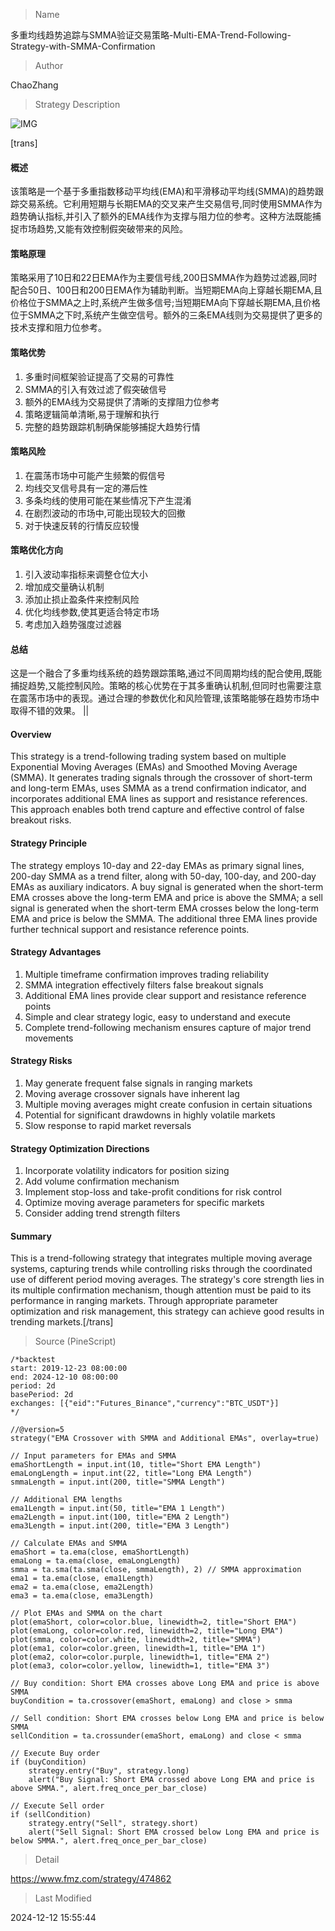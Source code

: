 
> Name

多重均线趋势追踪与SMMA验证交易策略-Multi-EMA-Trend-Following-Strategy-with-SMMA-Confirmation

> Author

ChaoZhang

> Strategy Description

![IMG](https://www.fmz.com/upload/asset/d317ab50ac623abd94.png)

[trans]
#### 概述
该策略是一个基于多重指数移动平均线(EMA)和平滑移动平均线(SMMA)的趋势跟踪交易系统。它利用短期与长期EMA的交叉来产生交易信号,同时使用SMMA作为趋势确认指标,并引入了额外的EMA线作为支撑与阻力位的参考。这种方法既能捕捉市场趋势,又能有效控制假突破带来的风险。

#### 策略原理
策略采用了10日和22日EMA作为主要信号线,200日SMMA作为趋势过滤器,同时配合50日、100日和200日EMA作为辅助判断。当短期EMA向上穿越长期EMA,且价格位于SMMA之上时,系统产生做多信号;当短期EMA向下穿越长期EMA,且价格位于SMMA之下时,系统产生做空信号。额外的三条EMA线则为交易提供了更多的技术支撑和阻力位参考。

#### 策略优势
1. 多重时间框架验证提高了交易的可靠性
2. SMMA的引入有效过滤了假突破信号
3. 额外的EMA线为交易提供了清晰的支撑阻力位参考
4. 策略逻辑简单清晰,易于理解和执行
5. 完整的趋势跟踪机制确保能够捕捉大趋势行情

#### 策略风险
1. 在震荡市场中可能产生频繁的假信号
2. 均线交叉信号具有一定的滞后性
3. 多条均线的使用可能在某些情况下产生混淆
4. 在剧烈波动的市场中,可能出现较大的回撤
5. 对于快速反转的行情反应较慢

#### 策略优化方向
1. 引入波动率指标来调整仓位大小
2. 增加成交量确认机制
3. 添加止损止盈条件来控制风险
4. 优化均线参数,使其更适合特定市场
5. 考虑加入趋势强度过滤器

#### 总结
这是一个融合了多重均线系统的趋势跟踪策略,通过不同周期均线的配合使用,既能捕捉趋势,又能控制风险。策略的核心优势在于其多重确认机制,但同时也需要注意在震荡市场中的表现。通过合理的参数优化和风险管理,该策略能够在趋势市场中取得不错的效果。 || 

#### Overview
This strategy is a trend-following trading system based on multiple Exponential Moving Averages (EMAs) and Smoothed Moving Average (SMMA). It generates trading signals through the crossover of short-term and long-term EMAs, uses SMMA as a trend confirmation indicator, and incorporates additional EMA lines as support and resistance references. This approach enables both trend capture and effective control of false breakout risks.

#### Strategy Principle
The strategy employs 10-day and 22-day EMAs as primary signal lines, 200-day SMMA as a trend filter, along with 50-day, 100-day, and 200-day EMAs as auxiliary indicators. A buy signal is generated when the short-term EMA crosses above the long-term EMA and price is above the SMMA; a sell signal is generated when the short-term EMA crosses below the long-term EMA and price is below the SMMA. The additional three EMA lines provide further technical support and resistance reference points.

#### Strategy Advantages
1. Multiple timeframe confirmation improves trading reliability
2. SMMA integration effectively filters false breakout signals
3. Additional EMA lines provide clear support and resistance reference points
4. Simple and clear strategy logic, easy to understand and execute
5. Complete trend-following mechanism ensures capture of major trend movements

#### Strategy Risks
1. May generate frequent false signals in ranging markets
2. Moving average crossover signals have inherent lag
3. Multiple moving averages might create confusion in certain situations
4. Potential for significant drawdowns in highly volatile markets
5. Slow response to rapid market reversals

#### Strategy Optimization Directions
1. Incorporate volatility indicators for position sizing
2. Add volume confirmation mechanism
3. Implement stop-loss and take-profit conditions for risk control
4. Optimize moving average parameters for specific markets
5. Consider adding trend strength filters

#### Summary
This is a trend-following strategy that integrates multiple moving average systems, capturing trends while controlling risks through the coordinated use of different period moving averages. The strategy's core strength lies in its multiple confirmation mechanism, though attention must be paid to its performance in ranging markets. Through appropriate parameter optimization and risk management, this strategy can achieve good results in trending markets.[/trans]



> Source (PineScript)

``` pinescript
/*backtest
start: 2019-12-23 08:00:00
end: 2024-12-10 08:00:00
period: 2d
basePeriod: 2d
exchanges: [{"eid":"Futures_Binance","currency":"BTC_USDT"}]
*/

//@version=5
strategy("EMA Crossover with SMMA and Additional EMAs", overlay=true)

// Input parameters for EMAs and SMMA
emaShortLength = input.int(10, title="Short EMA Length")
emaLongLength = input.int(22, title="Long EMA Length")
smmaLength = input.int(200, title="SMMA Length")

// Additional EMA lengths
ema1Length = input.int(50, title="EMA 1 Length")
ema2Length = input.int(100, title="EMA 2 Length")
ema3Length = input.int(200, title="EMA 3 Length")

// Calculate EMAs and SMMA
emaShort = ta.ema(close, emaShortLength)
emaLong = ta.ema(close, emaLongLength)
smma = ta.sma(ta.sma(close, smmaLength), 2) // SMMA approximation
ema1 = ta.ema(close, ema1Length)
ema2 = ta.ema(close, ema2Length)
ema3 = ta.ema(close, ema3Length)

// Plot EMAs and SMMA on the chart
plot(emaShort, color=color.blue, linewidth=2, title="Short EMA")
plot(emaLong, color=color.red, linewidth=2, title="Long EMA")
plot(smma, color=color.white, linewidth=2, title="SMMA")
plot(ema1, color=color.green, linewidth=1, title="EMA 1")
plot(ema2, color=color.purple, linewidth=1, title="EMA 2")
plot(ema3, color=color.yellow, linewidth=1, title="EMA 3")

// Buy condition: Short EMA crosses above Long EMA and price is above SMMA
buyCondition = ta.crossover(emaShort, emaLong) and close > smma

// Sell condition: Short EMA crosses below Long EMA and price is below SMMA
sellCondition = ta.crossunder(emaShort, emaLong) and close < smma

// Execute Buy order
if (buyCondition)
    strategy.entry("Buy", strategy.long)
    alert("Buy Signal: Short EMA crossed above Long EMA and price is above SMMA.", alert.freq_once_per_bar_close)

// Execute Sell order
if (sellCondition)
    strategy.entry("Sell", strategy.short)
    alert("Sell Signal: Short EMA crossed below Long EMA and price is below SMMA.", alert.freq_once_per_bar_close)
```

> Detail

https://www.fmz.com/strategy/474862

> Last Modified

2024-12-12 15:55:44
